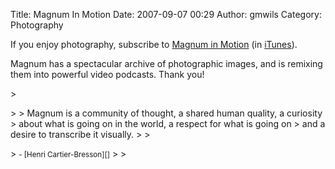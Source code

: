 Title: Magnum In Motion
Date: 2007-09-07 00:29
Author: gmwils
Category: Photography

If you enjoy photography, subscribe to [Magnum in Motion][] (in
[iTunes][]).

</p>

Magnum has a spectacular archive of photographic images, and is remixing
them into powerful video podcasts. Thank you!

</p>

<p>
> </p>
>
> Magnum is a community of thought, a shared human quality, a curiosity
> about what is going on in the world, a respect for what is going on
> and a desire to transcribe it visually.
>
> </p>
> <small> - [Henri Cartier-Bresson][]</small>
>
> <p>

</p>

  [Magnum in Motion]: http://inmotion.magnumphotos.com/podcasts.aspx
  [iTunes]: http://www.magnuminmotion.com/podcast/itunes.html
  [Henri Cartier-Bresson]: http://agency.magnumphotos.com/about/about
